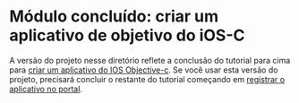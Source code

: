 # <a name="completed-module-create-an-ios-objective-c-app"></a>Módulo concluído: criar um aplicativo de objetivo do iOS-C

A versão do projeto nesse diretório reflete a conclusão do tutorial para cima para [criar um aplicativo do IOS Objective-c](https://docs.microsoft.com/graph/tutorials/ios-objectivec?tutorial-step=1). Se você usar esta versão do projeto, precisará concluir o restante do tutorial começando em [registrar o aplicativo no portal](https://docs.microsoft.com/graph/tutorials/ios-objectivec?tutorial-step=2).
